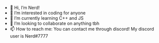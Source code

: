 - 👋 Hi, I’m Nerd!
- 👀 I’m interested in coding for anyone
- 🌱 I’m currently learning C++ and JS
- 💞️ I’m looking to collaborate on anything tbh
- 📫 How to reach me: You can contact me through discord! My discord user is Nerd#7777
